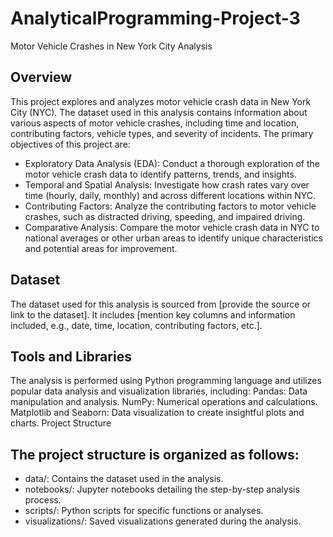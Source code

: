 # AnalyticalProgramming-Project-3
Motor Vehicle Crashes in New York City Analysis

## Overview
This project explores and analyzes motor vehicle crash data in New York City (NYC). The dataset used in this analysis contains information about various aspects of motor vehicle crashes, including time and location, contributing factors, vehicle types, and severity of incidents.
The primary objectives of this project are:

* Exploratory Data Analysis (EDA): Conduct a thorough exploration of the motor vehicle crash data to identify patterns, trends, and insights.
*  Temporal and Spatial Analysis: Investigate how crash rates vary over time (hourly, daily, monthly) and across different locations within NYC.
* Contributing Factors: Analyze the contributing factors to motor vehicle crashes, such as distracted driving, speeding, and impaired driving.
* Comparative Analysis: Compare the motor vehicle crash data in NYC to national averages or other urban areas to identify unique characteristics and potential areas for improvement.

## Dataset
The dataset used for this analysis is sourced from [provide the source or link to the dataset]. It includes [mention key columns and information included, e.g., date, time, location, contributing factors, etc.].

## Tools and Libraries
The analysis is performed using Python programming language and utilizes popular data analysis and visualization libraries, including:
Pandas: Data manipulation and analysis.
NumPy: Numerical operations and calculations.
Matplotlib and Seaborn: Data visualization to create insightful plots and charts.
Project Structure

## The project structure is organized as follows:
* data/: Contains the dataset used in the analysis.
* notebooks/: Jupyter notebooks detailing the step-by-step analysis process.
* scripts/: Python scripts for specific functions or analyses.
* visualizations/: Saved visualizations generated during the analysis.
